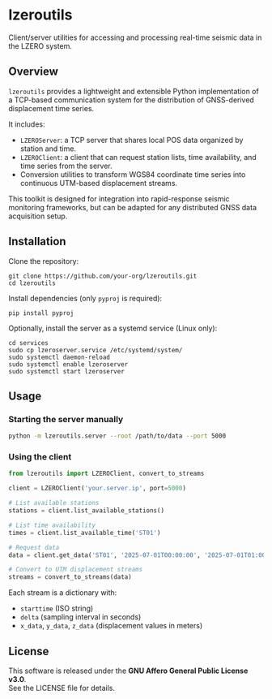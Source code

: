 # lzeroutils

Client/server utilities for accessing and processing real-time seismic data in the LZERO system.

## Overview

`lzeroutils` provides a lightweight and extensible Python implementation of a TCP-based communication system for the distribution of GNSS-derived displacement time series.

It includes:

- `LZEROServer`: a TCP server that shares local POS data organized by station and time.
- `LZEROClient`: a client that can request station lists, time availability, and time series from the server.
- Conversion utilities to transform WGS84 coordinate time series into continuous UTM-based displacement streams.

This toolkit is designed for integration into rapid-response seismic monitoring frameworks, but can be adapted for any distributed GNSS data acquisition setup.

## Installation

Clone the repository:

```
git clone https://github.com/your-org/lzeroutils.git
cd lzeroutils
```

Install dependencies (only `pyproj` is required):

```
pip install pyproj
```

Optionally, install the server as a systemd service (Linux only):

```
cd services
sudo cp lzeroserver.service /etc/systemd/system/
sudo systemctl daemon-reload
sudo systemctl enable lzeroserver
sudo systemctl start lzeroserver
```

## Usage

### Starting the server manually

```bash
python -m lzeroutils.server --root /path/to/data --port 5000
```

### Using the client

```python
from lzeroutils import LZEROClient, convert_to_streams

client = LZEROClient('your.server.ip', port=5000)

# List available stations
stations = client.list_available_stations()

# List time availability
times = client.list_available_time('ST01')

# Request data
data = client.get_data('ST01', '2025-07-01T00:00:00', '2025-07-01T01:00:00')

# Convert to UTM displacement streams
streams = convert_to_streams(data)
```

Each stream is a dictionary with:
- `starttime` (ISO string)
- `delta` (sampling interval in seconds)
- `x_data`, `y_data`, `z_data` (displacement values in meters)

## License

This software is released under the **GNU Affero General Public License v3.0**.  
See the LICENSE file for details.
